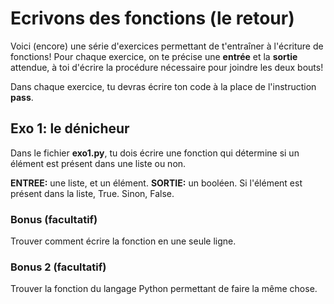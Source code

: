 # Ecrivons des fonctions (le retour)
 
Voici (encore) une série d'exercices permettant de t'entraîner à l'écriture de fonctions! Pour chaque exercice, on te précise une **entrée** et la **sortie** attendue, à toi d'écrire la procédure nécessaire pour joindre les deux bouts!

Dans chaque exercice, tu devras écrire ton code à la place de l'instruction **pass**.

## Exo 1: le dénicheur

Dans le fichier **exo1.py**, tu dois écrire une fonction qui détermine si un élément est présent dans une liste ou non.

**ENTREE:** une liste, et un élément.
**SORTIE:** un booléen. Si l'élément est présent dans la liste, True. Sinon, False.

### Bonus (facultatif)

Trouver comment écrire la fonction en une seule ligne.

### Bonus 2 (facultatif)

Trouver la fonction du langage Python permettant de faire la même chose.
